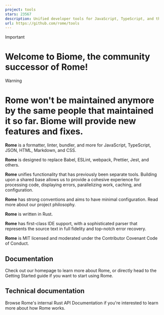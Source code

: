 ```yaml
---
project: tools
stars: 23567
description: Unified developer tools for JavaScript, TypeScript, and the web
url: https://github.com/rome/tools
---
```


Important

Welcome to Biome, the community successor of Rome!
==================================================

Warning

Rome won't be maintained anymore by the same people that maintained it so far. Biome will provide new features and fixes.
=========================================================================================================================

**Rome** is a formatter, linter, bundler, and more for JavaScript, TypeScript, JSON, HTML, Markdown, and CSS.

**Rome** is designed to replace Babel, ESLint, webpack, Prettier, Jest, and others.

**Rome** unifies functionality that has previously been separate tools. Building upon a shared base allows us to provide a cohesive experience for processing code, displaying errors, parallelizing work, caching, and configuration.

**Rome** has strong conventions and aims to have minimal configuration. Read more about our project philosophy.

**Rome** is written in Rust.

**Rome** has first-class IDE support, with a sophisticated parser that represents the source text in full fidelity and top-notch error recovery.

**Rome** is MIT licensed and moderated under the Contributor Covenant Code of Conduct.

Documentation
-------------

Check out our homepage to learn more about Rome, or directly head to the Getting Started guide if you want to start using Rome.

Technical documentation
-----------------------

Browse Rome's internal Rust API Documentation if you're interested to learn more about how Rome works.
